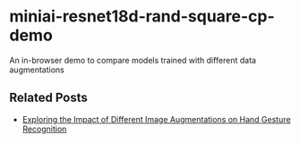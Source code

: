 # miniai-resnet18d-rand-square-cp-demo
  An in-browser demo to compare models trained with different data augmentations 

## Related Posts
* [Exploring the Impact of Different Image Augmentations on Hand Gesture Recognition](https://christianjmills.com/posts/miniai-data-augmentation-experiments/part-1/)
